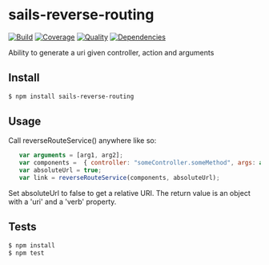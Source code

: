# sails-reverse-routing

[![Build](https://travis-ci.org/chrisns/sails-reverse-routing.png)](https://travis-ci.org/chrisns/sails-reverse-routing)
[![Coverage](https://coveralls.io/repos/chrisns/sails-reverse-routing/badge.png)](https://coveralls.io/r/chrisns/sails-reverse-routing)
[![Quality](https://codeclimate.com/github/chrisns/sails-reverse-routing.png)](https://codeclimate.com/github/chrisns/sails-reverse-routing)
[![Dependencies](https://david-dm.org/chrisns/sails-reverse-routing.png)](https://david-dm.org/chrisns/sails-reverse-routing)

Ability to generate a uri given controller, action and arguments

## Install

```bash
$ npm install sails-reverse-routing
```

## Usage
Call reverseRouteService() anywhere like so:
```js
   var arguments = [arg1, arg2];
   var components =  { controller: "someController.someMethod", args: arguments };
   var absoluteUrl = true;
   var link = reverseRouteService(components, absoluteUrl);
```
Set absoluteUrl to false to get a relative URI. The return value is an object with a 'uri' and a 'verb' property.

## Tests

```bash
$ npm install
$ npm test
```

